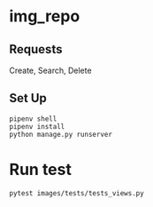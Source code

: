 # img_repo
## Requests
Create, Search, Delete
## Set Up
```
pipenv shell
pipenv install
python manage.py runserver
```
# Run test
```
pytest images/tests/tests_views.py
```
